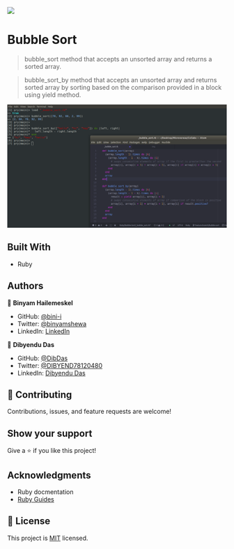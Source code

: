 ![](https://img.shields.io/badge/Microverse-blueviolet)

# Bubble Sort

> bubble_sort method that accepts an unsorted array and returns a sorted array.

> bubble_sort_by method that accepts an unsorted array and returns sorted array by sorting based on the comparison provided in a block using yield method.

![screenshot](./assets/img/app_screenshot.png)

## Built With

- Ruby

## Authors

👤 **Binyam Hailemeskel**

- GitHub: [@bini-i](https://github.com/bini-i)
- Twitter: [@binyamshewa](https://twitter.com/binyamshewa)
- LinkedIn: [LinkedIn](https://www.linkedin.com/in/binyam-hailemeskel-728048151/)

👤 **Dibyendu Das**

- GitHub: [@DibDas](https://github.com/dibdas)
- Twitter: [@DIBYEND78120480](https://twitter.com/DIBYEND78120480)
- LinkedIn: [Dibyendu Das](https://www.linkedin.com/in/dibyendu-das-b5967a1b1/)

## 🤝 Contributing

Contributions, issues, and feature requests are welcome!

## Show your support

Give a ⭐️ if you like this project!

## Acknowledgments

- Ruby docmentation
- [Ruby Guides](https://www.rubyguides.com/)

## 📝 License

This project is [MIT](./LICENSE) licensed.
